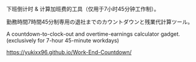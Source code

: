 下班倒计时 & 计算加班费的工具（仅用于7小时45分钟工作制）。

勤務時間7時間45分制専用の退社までのカウントダウンと残業代計算ツール。

A countdown-to-clock-out and overtime-earnings calculator gadget. (exclusively for 7-hour 45-minute workdays)

https://yukixx96.github.io/Work-End-Countdown/
